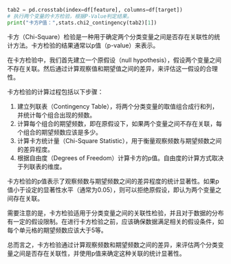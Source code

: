 
```python
tab2 = pd.crosstab(index=df[feature], columns=df[target])
# 执行两个变量的卡方检验，根据P-Value判定结果。 
print("卡方P值：",stats.chi2_contingency(tab2)[1])
```
卡方（Chi-Square）检验是一种用于确定两个分类变量之间是否存在关联性的统计方法。卡方检验的结果通常以p值（p-value）来表示。

在卡方检验中，我们首先建立一个原假设（null hypothesis），假设两个变量之间不存在关联。然后通过计算观察值和期望值之间的差异，来评估这一假设的合理性。

卡方检验的计算过程包括以下步骤：
1. 建立列联表（Contingency Table），将两个分类变量的取值组合成行和列，并统计每个组合出现的频数。
2. 计算每个组合的期望频数，即在原假设下，如果两个变量之间不存在关联，每个组合的期望频数应该是多少。
3. 计算卡方统计量（Chi-Square Statistic），用于衡量观察频数与期望频数之间的差异程度。
4. 根据自由度（Degrees of Freedom）计算卡方的p值。自由度的计算方式取决于列联表的维度。

卡方检验的p值表示了观察频数与期望频数之间的差异程度的统计显著性。如果p值小于设定的显著性水平（通常为0.05），则可以拒绝原假设，即认为两个变量之间存在关联。

需要注意的是，卡方检验适用于分类变量之间的关联性检验，并且对于数据的分布有一定的假设限制。在进行卡方检验之前，应该确保数据满足相关的假设条件，如每个单元格的期望频数应该大于5等。

总而言之，卡方检验通过计算观察频数和期望频数之间的差异，来评估两个分类变量之间是否存在关联性，并使用p值来确定这种关联的统计显著性。